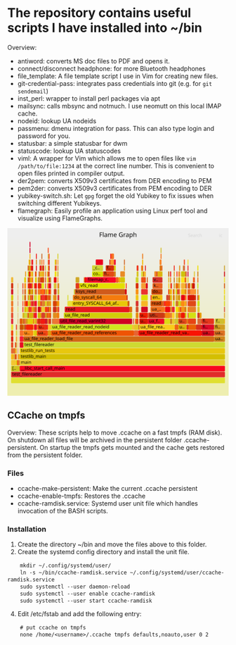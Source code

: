 # The repository contains useful scripts I have installed into ~/bin

Overview:

* antiword: converts MS doc files to PDF and opens it.
* connect/disconnect headphone: for more Bluetooth headphones
* file_template: A file template script I use in Vim for creating new files.
* git-credential-pass: integrates pass credentials into git (e.g. for `git sendemail`)
* inst_perl: wrapper to install perl packages via apt
* mailsync: calls mbsync and notmuch. I use neomutt on this local IMAP cache.
* nodeid: lookup UA nodeids
* passmenu: dmenu integration for pass. This can also type login and password for you.
* statusbar: a simple statusbar for dwm
* statuscode: lookup UA statuscodes
* viml: A wrapper for Vim which allows me to open files like `vim /path/to/file:1234` at the correct line number.
  This is convenient to open files printed in compiler output.
* der2pem: converts X509v3 certificates from DER encoding to PEM
* pem2der: converts X509v3 certificates from PEM encoding to DER
* yubikey-switch.sh: Let `gpg` forget the old Yubikey to fix issues when switching different Yubikeys.
* flamegraph: Easily profile an application using Linux perf tool and visualize using FlameGraphs.

<p align="center">
<img src="flamegraph.svg"/>
</p>

## CCache on tmpfs

Overview: These scripts help to move .ccache on a fast tmpfs (RAM disk).
On shutdown all files will be archived in the persistent folder .ccache-persistent.
On startup the tmpfs gets mounted and the cache gets restored from the persistent folder.


### Files

* ccache-make-persistent: Make the current .ccache persistent
* ccache-enable-tmpfs: Restores the .ccache
* ccache-ramdisk.service: Systemd user unit file which handles invocation of the BASH scripts.

### Installation

1. Create the directory ~/bin and move the files above to this folder.
2. Create the systemd config directory and install the unit file.

```
    mkdir ~/.config/systemd/user/
    ln -s ~/bin/ccache-ramdisk.service ~/.config/systemd/user/ccache-ramdisk.service
    sudo systemctl --user daemon-reload
    sudo systemctl --user enable ccache-ramdisk
    sudo systemctl --user start ccache-ramdisk
```

4. Edit /etc/fstab and add the following entry:

```
    # put ccache on tmpfs
    none /home/<username>/.ccache tmpfs defaults,noauto,user 0 2
```

